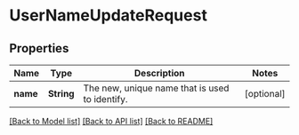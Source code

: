 # UserNameUpdateRequest

## Properties
Name | Type | Description | Notes
------------ | ------------- | ------------- | -------------
**name** | **String** | The new, unique name that is used to identify. | [optional] 

[[Back to Model list]](../README.md#documentation-for-models) [[Back to API list]](../README.md#documentation-for-api-endpoints) [[Back to README]](../README.md)


